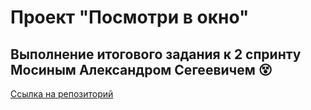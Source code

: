 # Проект "Посмотри в окно"
## Выполнение итогового задания к 2 спринту Мосиным Александром Сегеевичем :dizzy_face:
[Ссылка на репозиторий](https://github.com/AlexMoS1n/posmotri_v_okno.git)